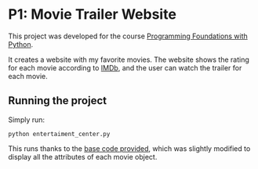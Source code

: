 # P1: Movie Trailer Website

This project was developed for the course [Programming Foundations with Python](https://www.udacity.com/course/programming-foundations-with-python--ud036).

It creates a website with my favorite movies. The website shows the rating for each movie according to [IMDb](http://www.imdb.com/), and the user can watch the trailer for each movie.

## Running the project

Simply run:

	python entertaiment_center.py

This runs thanks to the [base code provided](https://github.com/adarsh0806/ud036_StarterCode), which was slightly modified to display all the attributes of each movie object.
